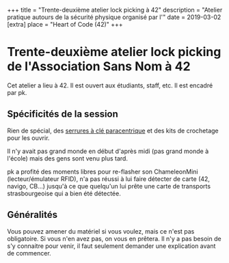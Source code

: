 +++
title = "Trente-deuxième atelier lock picking à 42"
description = "Atelier pratique autours de la sécurité physique organisé par l'"
date = 2019-03-02
[extra]
place = "Heart of Code (42)"
+++

# Trente-deuxième atelier lock picking de l'Association Sans Nom à 42

Cet atelier a lieu à 42. Il est ouvert aux étudiants, staff, etc.
Il est encadré par pk.

## Spécificités de la session

Rien de spécial, des [serrures à clé
paracentrique](@/documentation/lock_picking/paracentrique/index.fr.md) et des kits
de crochetage pour les ouvrir.

Il n'y avait pas grand monde en début d'après midi (pas grand monde à l'école)
mais des gens sont venu plus tard.

pk a profité des moments libres pour re-flasher son ChameleonMini
(lecteur/émulateur RFID), n'a pas réussi à lui faire détecter de carte (42,
navigo, CB…) jusqu'à ce que quelqu'un lui prête une carte de transports
strasbourgeoise qui a bien été détectée.

## Généralités

Vous pouvez amener du matériel si vous voulez, mais ce n'est pas obligatoire.
Si vous n'en avez pas, on vous en prêtera.
Il n'y a pas besoin de s'y connaitre pour venir, il faut seulement demander une
explication avant de commencer.
